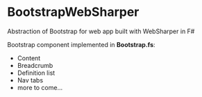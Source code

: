 # BootstrapWebSharper
Abstraction of Bootstrap for web app built with WebSharper in F#

Bootstrap component implemented in __Bootstrap.fs__:

  - Content
  - Breadcrumb
  - Definition list
  - Nav tabs
  - more to come...
